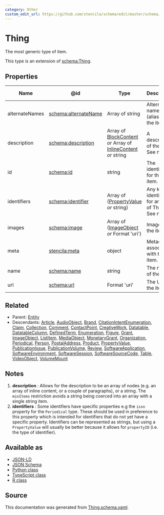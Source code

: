 ```yaml
---
category: Other
custom_edit_url: https://github.com/stencila/schema/edit/master/schema/Thing.schema.yaml
---
```


# Thing

The most generic type of item.

This type is an extension of [schema:Thing](https://schema.org/Thing).

## Properties

| Name           | @id                                                      | Type                                                                                                 | Description                                                         | Inherited from      |
| -------------- | -------------------------------------------------------- | ---------------------------------------------------------------------------------------------------- | ------------------------------------------------------------------- | ------------------- |
| alternateNames | [schema:alternateName](https://schema.org/alternateName) | Array of string                                                                                      | Alternate names (aliases) for the item.                             | [Thing](Thing.md)   |
| description    | [schema:description](https://schema.org/description)     | Array of [BlockContent](BlockContent.md) _or_ Array of [InlineContent](InlineContent.md) _or_ string | A description of the item. See note [1](#notes).                    | [Thing](Thing.md)   |
| id             | [schema:id](https://schema.org/id)                       | string                                                                                               | The identifier for this item.                                       | [Entity](Entity.md) |
| identifiers    | [schema:identifier](https://schema.org/identifier)       | Array of ([PropertyValue](PropertyValue.md) _or_ string)                                             | Any kind of identifier for any kind of Thing. See note [2](#notes). | [Thing](Thing.md)   |
| images         | [schema:image](https://schema.org/image)                 | Array of ([ImageObject](ImageObject.md) _or_ Format 'uri')                                           | Images of the item.                                                 | [Thing](Thing.md)   |
| meta           | [stencila:meta](https://schema.stenci.la/meta.jsonld)    | object                                                                                               | Metadata associated with this item.                                 | [Entity](Entity.md) |
| name           | [schema:name](https://schema.org/name)                   | string                                                                                               | The name of the item.                                               | [Thing](Thing.md)   |
| url            | [schema:url](https://schema.org/url)                     | Format 'uri'                                                                                         | The URL of the item.                                                | [Thing](Thing.md)   |

## Related

-   Parent: [Entity](Entity.md)
-   Descendants: [Article](Article.md), [AudioObject](AudioObject.md), [Brand](Brand.md), [CitationIntentEnumeration](CitationIntentEnumeration.md), [Claim](Claim.md), [Collection](Collection.md), [Comment](Comment.md), [ContactPoint](ContactPoint.md), [CreativeWork](CreativeWork.md), [Datatable](Datatable.md), [DatatableColumn](DatatableColumn.md), [DefinedTerm](DefinedTerm.md), [Enumeration](Enumeration.md), [Figure](Figure.md), [Grant](Grant.md), [ImageObject](ImageObject.md), [ListItem](ListItem.md), [MediaObject](MediaObject.md), [MonetaryGrant](MonetaryGrant.md), [Organization](Organization.md), [Periodical](Periodical.md), [Person](Person.md), [PostalAddress](PostalAddress.md), [Product](Product.md), [PropertyValue](PropertyValue.md), [PublicationIssue](PublicationIssue.md), [PublicationVolume](PublicationVolume.md), [Review](Review.md), [SoftwareApplication](SoftwareApplication.md), [SoftwareEnvironment](SoftwareEnvironment.md), [SoftwareSession](SoftwareSession.md), [SoftwareSourceCode](SoftwareSourceCode.md), [Table](Table.md), [VideoObject](VideoObject.md), [VolumeMount](VolumeMount.md)

## Notes

1.  **description** : Allows for the description to be an array of nodes (e.g. an array of inline content, or a couple of paragraphs), or a string. The `minItems` restriction avoids a string being coerced into an array with a single string item.
2.  **identifiers** : Some identifiers have specific properties e.g the `issn` property for the `Periodical` type. These should be used in preference to this property which is intended for identifiers that do not yet have a specific property. Identifiers can be represented as strings, but using a `PropertyValue` will usually be better because it allows for `propertyID` (i.e. the type of identifier).

## Available as

-   [JSON-LD](https://schema.stenci.la/Thing.jsonld)
-   [JSON Schema](https://schema.stenci.la/v1/Thing.schema.json)
-   [Python class](https://stencila.github.io/schema/py/docs/types.html#schema.types.Thing)
-   [TypeScript class](https://stencila.github.io/schema/ts/docs/interfaces/thing.html)
-   [R class](https://cran.r-project.org/web/packages/stencilaschema/stencilaschema.pdf)

## Source

This documentation was generated from [Thing.schema.yaml](https://github.com/stencila/schema/blob/master/schema/Thing.schema.yaml).

